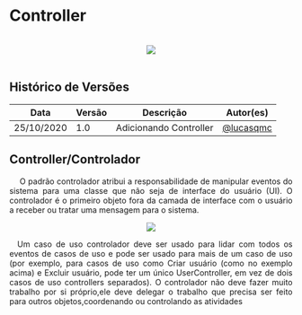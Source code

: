# Controller
<br>
<div style="display: flex; justify-content: center; align-items:center;">
    <img src="https://unbarqdsw.github.io/2020.1_G11_SYA/assets/gofs/pattern.png">
</div>
<br>



## **Histórico de Versões**
Data | Versão | Descrição | Autor(es) 
---- | ----------- | ------ | ---------
25/10/2020 | 1.0 | Adicionando Controller | [@lucasqmc](http://github.com/lucasqmc) 

## **Controller/Controlador**
<p align="justify">&emsp; O padrão controlador atribui a responsabilidade de manipular eventos do sistema para uma classe que não seja de interface do usuário (UI). O controlador é o primeiro objeto fora da camada de interface com o
usuário a receber ou tratar uma mensagem para o sistema. </p>



<div style="display: flex; justify-content: center; align-items:center;">
    <img src="https://unbarqdsw.github.io/2020.1_G11_SYA/assets/grasps/controller.png">
</div>

<p align="justify">&emsp;Um caso de uso controlador deve ser usado para lidar com todos os eventos de casos de uso e pode ser usado para mais de um caso de uso (por exemplo, para casos de uso como Criar usuário (como no exemplo acima) e Excluir usuário, pode ter um único UserController, em vez de dois casos de uso controllers separados). O controlador  não deve fazer muito trabalho por si próprio,ele deve delegar o trabalho que precisa ser feito para outros objetos,coordenando ou controlando as atividades </p>









